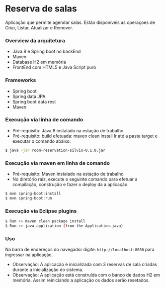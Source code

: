 # Reserva de salas

Aplicação que permite agendar salas.
Estão disponíveis as operaçoes de Criar, Listar, Atualizar e Remover.

### Overview da arquitetura
- Java 8 e Spring boot no backEnd
- Maven
- Database H2 em memória
- FrontEnd com HTML5 e Java Script puro

### Frameworks
- Spring boot
- Spring data JPA
- Spring boot data rest
- Maven

### Execução via linha de comando

- Pré-requisito: Java 8 instalado na estação de trabalho
- Pré-requisito: build efetuada: maven clean install
Ir até a pasta target e executar o comando abaixo:
```sh
$ java -jar room-reservation-silvio-0.1.0.jar
```

### Execução via maven em linha de comando
- Pré-requisito: Maven instalado na estação de trabalho
- No diretório raiz, execute o seguinte comando para efetuar a compilação, construção e fazer o deploy da a aplicação:
```sh
$ mvn spring-boot:install
$ mvn spring-boot:run
```

### Execução via Eclipse plugins
```sh
$ Run >> maven clean package install
$ Run >> java application (from the Application.java)
```

### Uso
Na barra de endereços do navegador digite: `http://localhost:8080` para ingressar na aplicação.
- Observação: A aplicação é inicializada com 3 reservas de sala criadas durante a inicialização do sistema.
- Observação: A aplicação está construída com o banco de dados H2 em memória. Assim  reiniciando a aplicação os dados serão resetados.


